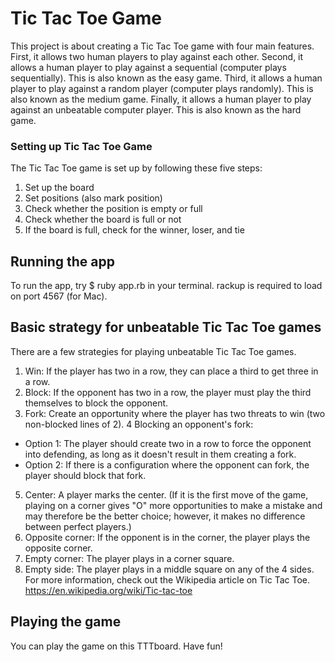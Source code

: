 # Tic Tac Toe Game
This project is about creating a Tic Tac Toe game with four main features. First, it allows two human players to play against each other. Second, it allows a human player to play against a sequential (computer plays sequentially). This is also known as the easy game. Third, it allows a human player to play against a random player (computer plays randomly). This is also known as the medium game. Finally, it allows a human player to play against an unbeatable computer player. This is also known as the hard game.

### Setting up Tic Tac Toe Game
The Tic Tac Toe game is set up by following these five steps:

1. Set up the board
2. Set positions (also mark position)
3. Check whether the position is empty or full
4. Check whether the board is full or not
5. If the board is full, check for the winner, loser, and tie

## Running the app
To run the app, try $ ruby app.rb in your terminal. rackup is required to load on port 4567 (for Mac).

## Basic strategy for unbeatable Tic Tac Toe games
There are a few strategies for playing unbeatable Tic Tac Toe games.

1. Win: If the player has two in a row, they can place a third to get three in a row.
2. Block: If the opponent has two in a row, the player must play the third themselves to block the opponent.
3. Fork: Create an opportunity where the player has two threats to win (two non-blocked lines of 2).
4 Blocking an opponent's fork:
* Option 1: The player should create two in a row to force the opponent into defending, as long as it doesn't result in them creating a fork.
* Option 2: If there is a configuration where the opponent can fork, the player should block that fork.
5. Center: A player marks the center. (If it is the first move of the game, playing on a corner gives "O" more opportunities to make a mistake and may therefore be the better choice; however, it makes no difference between perfect players.)
6. Opposite corner: If the opponent is in the corner, the player plays the opposite corner.
7. Empty corner: The player plays in a corner square.
8. Empty side: The player plays in a middle square on any of the 4 sides.
For more information, check out the Wikipedia article on Tic Tac Toe.  https://en.wikipedia.org/wiki/Tic-tac-toe

## Playing the game
You can play the game on this TTTboard. Have fun!

